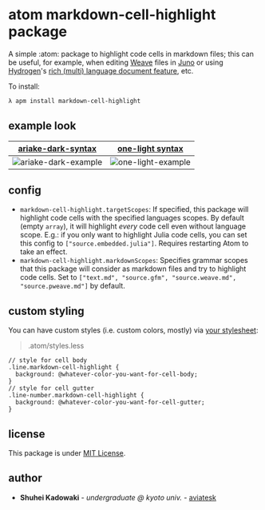 # atom markdown-cell-highlight package

A simple :atom: package to highlight code cells in markdown files;
this can be useful, for example,
when editing [Weave](https://github.com/JunoLab/Weave.jl) files in [Juno](https://junolab.org/) or
using [Hydrogen](https://github.com/nteract/hydrogen)'s [rich (multi) language document feature](https://nteract.gitbooks.io/hydrogen/docs/Usage/GettingStarted.html#multiple-kernels-inside-one-rich-document), etc.

To install:
```bash
λ apm install markdown-cell-highlight
```

## example look

| [ariake-dark-syntax](https://github.com/pathtrk/ariake-dark-syntax)                                                          | [one-light syntax](https://github.com/atom/atom/tree/master/packages/one-light-syntax)                                     |
|------------------------------------------------------------------------------------------------------------------------------|----------------------------------------------------------------------------------------------------------------------------|
| ![ariake-dark-example](https://user-images.githubusercontent.com/40514306/76826555-224f6880-6860-11ea-99eb-61024ee9ff24.png) | ![one-light-example](https://user-images.githubusercontent.com/40514306/76826557-24b1c280-6860-11ea-99b6-7dc56fa65d16.png) |

## config

- `markdown-cell-highlight.targetScopes`: If specified, this package will highlight code cells with the specified languages scopes. By default (empty `array`), it will highlight _every_ code cell even without language scope. E.g.: if you only want to highlight Julia code cells, you can set this config to `["source.embedded.julia"]`. Requires restarting Atom to take an effect.
- `markdown-cell-highlight.markdownScopes`: Specifies grammar scopes that this package will consider as markdown files and try to highlight code cells. Set to `["text.md", "source.gfm", "source.weave.md", "source.pweave.md"]` by default.


## custom styling

You can have custom styles (i.e. custom colors, mostly) via [your stylesheet](https://flight-manual.atom.io/using-atom/sections/basic-customization/#style-tweaks):

> .atom/styles.less

```less
// style for cell body
.line.markdown-cell-highlight {
  background: @whatever-color-you-want-for-cell-body;
}
// style for cell gutter
.line-number.markdown-cell-highlight {
  background: @whatever-color-you-want-for-cell-gutter;
}
```


## license

This package is under [MIT License](LICENSE.md).


## author

- **Shuhei Kadowaki** - *undergraduate @ kyoto univ.* - [aviatesk](https://github.com/aviatesk)

